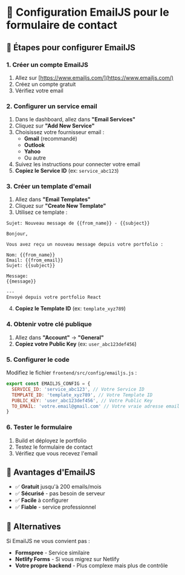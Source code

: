 # 📧 Configuration EmailJS pour le formulaire de contact

## 🚀 Étapes pour configurer EmailJS

### 1. Créer un compte EmailJS
1. Allez sur [https://www.emailjs.com/](https://www.emailjs.com/)
2. Créez un compte gratuit
3. Vérifiez votre email

### 2. Configurer un service email
1. Dans le dashboard, allez dans **"Email Services"**
2. Cliquez sur **"Add New Service"**
3. Choisissez votre fournisseur email :
   - **Gmail** (recommandé)
   - **Outlook**
   - **Yahoo**
   - Ou autre
4. Suivez les instructions pour connecter votre email
5. **Copiez le Service ID** (ex: `service_abc123`)

### 3. Créer un template d'email
1. Allez dans **"Email Templates"**
2. Cliquez sur **"Create New Template"**
3. Utilisez ce template :

```
Sujet: Nouveau message de {{from_name}} - {{subject}}

Bonjour,

Vous avez reçu un nouveau message depuis votre portfolio :

Nom: {{from_name}}
Email: {{from_email}}
Sujet: {{subject}}

Message:
{{message}}

---
Envoyé depuis votre portfolio React
```

4. **Copiez le Template ID** (ex: `template_xyz789`)

### 4. Obtenir votre clé publique
1. Allez dans **"Account"** → **"General"**
2. **Copiez votre Public Key** (ex: `user_abc123def456`)

### 5. Configurer le code
Modifiez le fichier `frontend/src/config/emailjs.js` :

```javascript
export const EMAILJS_CONFIG = {
  SERVICE_ID: 'service_abc123', // Votre Service ID
  TEMPLATE_ID: 'template_xyz789', // Votre Template ID
  PUBLIC_KEY: 'user_abc123def456', // Votre Public Key
  TO_EMAIL: 'votre.email@gmail.com' // Votre vraie adresse email
}
```

### 6. Tester le formulaire
1. Build et déployez le portfolio
2. Testez le formulaire de contact
3. Vérifiez que vous recevez l'email

## 🎯 Avantages d'EmailJS
- ✅ **Gratuit** jusqu'à 200 emails/mois
- ✅ **Sécurisé** - pas besoin de serveur
- ✅ **Facile** à configurer
- ✅ **Fiable** - service professionnel

## 🔧 Alternatives
Si EmailJS ne vous convient pas :
- **Formspree** - Service similaire
- **Netlify Forms** - Si vous migrez sur Netlify
- **Votre propre backend** - Plus complexe mais plus de contrôle

